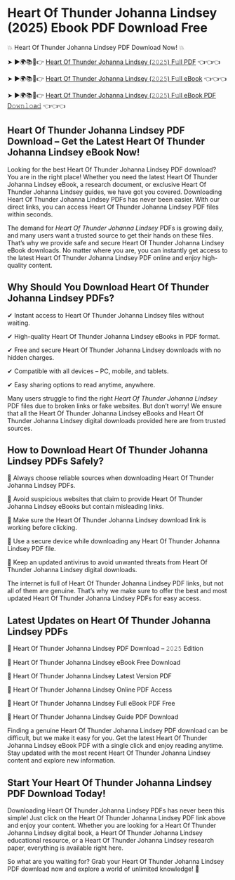 # Heart Of Thunder Johanna Lindsey (2025) Ebook PDF Download Free

💥 Heart Of Thunder Johanna Lindsey PDF Download Now! 💥

➤ ►🌍📚📱👉 [Heart Of Thunder Johanna Lindsey (𝟸𝟶𝟸𝟻) F𝚞ll PDF](https://getpdf.xyz/heart-of-thunder-johanna-lindsey) 👈👈👈


➤ ►🌍📚📱👉 [Heart Of Thunder Johanna Lindsey (𝟸𝟶𝟸𝟻) F𝚞ll eBook](https://getpdf.xyz/heart-of-thunder-johanna-lindsey) 👈👈👈


➤ ►🌍📚📱👉 [Heart Of Thunder Johanna Lindsey (𝟸𝟶𝟸𝟻) F𝚞ll eBook PDF D𝚘𝚠𝚗𝚕𝚘a𝚍](https://getpdf.xyz/heart-of-thunder-johanna-lindsey) 👈👈👈


## Heart Of Thunder Johanna Lindsey PDF Download – Get the Latest Heart Of Thunder Johanna Lindsey eBook Now!

Looking for the best Heart Of Thunder Johanna Lindsey PDF download? You are in the right place! Whether you need the latest Heart Of Thunder Johanna Lindsey eBook, a research document, or exclusive Heart Of Thunder Johanna Lindsey guides, we have got you covered. Downloading Heart Of Thunder Johanna Lindsey PDFs has never been easier. With our direct links, you can access Heart Of Thunder Johanna Lindsey PDF files within seconds.

The demand for *Heart Of Thunder Johanna Lindsey* PDFs is growing daily, and many users want a trusted source to get their hands on these files. That’s why we provide safe and secure Heart Of Thunder Johanna Lindsey eBook downloads. No matter where you are, you can instantly get access to the latest Heart Of Thunder Johanna Lindsey PDF online and enjoy high-quality content.

## Why Should You Download Heart Of Thunder Johanna Lindsey PDFs?

✔ Instant access to Heart Of Thunder Johanna Lindsey files without waiting.

✔ High-quality Heart Of Thunder Johanna Lindsey eBooks in PDF format.

✔ Free and secure Heart Of Thunder Johanna Lindsey downloads with no hidden charges.

✔ Compatible with all devices – PC, mobile, and tablets.

✔ Easy sharing options to read anytime, anywhere.

Many users struggle to find the right *Heart Of Thunder Johanna Lindsey* PDF files due to broken links or fake websites. But don’t worry! We ensure that all the Heart Of Thunder Johanna Lindsey eBooks and Heart Of Thunder Johanna Lindsey digital downloads provided here are from trusted sources.

## How to Download Heart Of Thunder Johanna Lindsey PDFs Safely?

📌 Always choose reliable sources when downloading Heart Of Thunder Johanna Lindsey PDFs.

📌 Avoid suspicious websites that claim to provide Heart Of Thunder Johanna Lindsey eBooks but contain misleading links.

📌 Make sure the Heart Of Thunder Johanna Lindsey download link is working before clicking.

📌 Use a secure device while downloading any Heart Of Thunder Johanna Lindsey PDF file.

📌 Keep an updated antivirus to avoid unwanted threats from Heart Of Thunder Johanna Lindsey digital downloads.

The internet is full of Heart Of Thunder Johanna Lindsey PDF links, but not all of them are genuine. That’s why we make sure to offer the best and most updated Heart Of Thunder Johanna Lindsey PDFs for easy access.

## Latest Updates on Heart Of Thunder Johanna Lindsey PDFs

🔹 Heart Of Thunder Johanna Lindsey PDF Download – 𝟸𝟶𝟸𝟻 Edition

🔹 Heart Of Thunder Johanna Lindsey eBook Free Download

🔹 Heart Of Thunder Johanna Lindsey Latest Version PDF

🔹 Heart Of Thunder Johanna Lindsey Online PDF Access

🔹 Heart Of Thunder Johanna Lindsey Full eBook PDF Free

🔹 Heart Of Thunder Johanna Lindsey Guide PDF Download

Finding a genuine Heart Of Thunder Johanna Lindsey PDF download can be difficult, but we make it easy for you. Get the latest Heart Of Thunder Johanna Lindsey eBook PDF with a single click and enjoy reading anytime. Stay updated with the most recent Heart Of Thunder Johanna Lindsey content and explore new information.

## Start Your Heart Of Thunder Johanna Lindsey PDF Download Today!

Downloading Heart Of Thunder Johanna Lindsey PDFs has never been this simple! Just click on the Heart Of Thunder Johanna Lindsey PDF link above and enjoy your content. Whether you are looking for a Heart Of Thunder Johanna Lindsey digital book, a Heart Of Thunder Johanna Lindsey educational resource, or a Heart Of Thunder Johanna Lindsey research paper, everything is available right here.

So what are you waiting for? Grab your Heart Of Thunder Johanna Lindsey PDF download now and explore a world of unlimited knowledge! 🚀